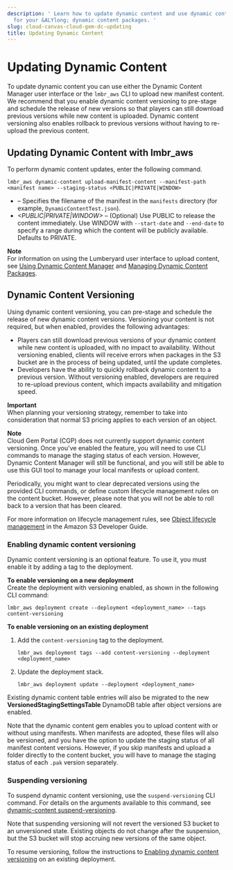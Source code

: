 ```yaml
---
description: ' Learn how to update dynamic content and use dynamic content versioning
  for your &ALYlong; dynamic content packages. '
slug: cloud-canvas-cloud-gem-dc-updating
title: Updating Dynamic Content
---
```

# Updating Dynamic Content<a name="cloud-canvas-cloud-gem-dc-updating"></a>

To update dynamic content you can use either the Dynamic Content Manager user interface or the `lmbr_aws` CLI to upload new manifest content\. We recommend that you enable dynamic content versioning to pre\-stage and schedule the release of new versions so that players can still download previous versions while new content is uploaded\. Dynamic content versioning also enables rollback to previous versions without having to re\-upload the previous content\.

## Updating Dynamic Content with lmbr\_aws<a name="cloud-canvas-cloud-gem-dc-lmbr-aws-updating"></a>

To perform dynamic content updates, enter the following command\.

```
lmbr_aws dynamic-content upload-manifest-content --manifest-path <manifest name> --staging-status <PUBLIC|PRIVATE|WINDOW>
```
+ *<manifest name>* – Specifies the filename of the manifest in the `manifests` directory \(for example, `DynamicContentTest.json`\)\.
+ *<PUBLIC\|PRIVATE\|WINDOW>* – \(Optional\) Use PUBLIC to release the content immediately\. Use WINDOW with `--start-date` and `--end-date` to specify a range during which the content will be publicly available\. Defaults to PRIVATE\.

**Note**  
For information on using the Lumberyard user interface to upload content, see [Using Dynamic Content Manager](/docs/userguide/gems/cloud-canvas/dc-manager.md) and [Managing Dynamic Content Packages](/docs/userguide/gems/cloud-canvas/dc-managing-packages.md)\.

## Dynamic Content Versioning<a name="cloud-canvas-cloud-gem-dc-versioning"></a>

Using dynamic content versioning, you can pre\-stage and schedule the release of new dynamic content versions\. Versioning your content is not required, but when enabled, provides the following advantages:
+ Players can still download previous versions of your dynamic content while new content is uploaded, with no impact to availability\. Without versioning enabled, clients will receive errors when packages in the S3 bucket are in the process of being updated, until the update completes\.
+ Developers have the ability to quickly rollback dynamic content to a previous version\. Without versioning enabled, developers are required to re\-upload previous content, which impacts availability and mitigation speed\.

**Important**  
When planning your versioning strategy, remember to take into consideration that normal S3 pricing applies to each version of an object\.

**Note**  
Cloud Gem Portal \(CGP\) does not currently support dynamic content versioning\. Once you've enabled the feature, you will need to use CLI commands to manage the staging status of each version\. However, Dynamic Content Manager will still be functional, and you will still be able to use this GUI tool to manage your local manifests or upload content\.

Periodically, you might want to clear deprecated versions using the provided CLI commands, or define custom lifecycle management rules on the content bucket\. However, please note that you will not be able to roll back to a version that has been cleared\.

For more information on lifecycle management rules, see [Object lifecycle management](https://docs.aws.amazon.com/AmazonS3/latest/dev/object-lifecycle-mgmt.html) in the Amazon S3 Developer Guide\.

### Enabling dynamic content versioning<a name="dynamic-content-versioning-enable"></a>

Dynamic content versioning is an optional feature\. To use it, you must enable it by adding a tag to the deployment\.

**To enable versioning on a new deployment**  
Create the deployment with versioning enabled, as shown in the following CLI command:

```
lmbr_aws deployment create --deployment <deployment_name> --tags content-versioning
```

**To enable versioning on an existing deployment**

1. Add the `content-versioning` tag to the deployment\.

   ```
   lmbr_aws deployment tags --add content-versioning --deployment <deployment_name>
   ```

1. Update the deployment stack\.

   ```
   lmbr_aws deployment update --deployment <deployment_name>
   ```

Existing dynamic content table entries will also be migrated to the new **VersionedStagingSettingsTable** DynamoDB table after object versions are enabled\.

Note that the dynamic content gem enables you to upload content with or without using manifests\. When manifests are adopted, these files will also be versioned, and you have the option to update the staging status of all manifest content versions\. However, if you skip manifests and upload a folder directly to the content bucket, you will have to manage the staging status of each `.pak` version separately\.

### Suspending versioning<a name="dynamic-content-versioning-suspend"></a>

To suspend dynamic content versioning, use the `suspend-versioning` CLI command\. For details on the arguments available to this command, see [dynamic\-content suspend\-versioning](cloud-canvas-cloud-gem-dc-lmbr-aws.md#cloud-canvas-cloud-gem-dc-lmbr-aws-extensions-suspend-versioning)\.

Note that suspending versioning will not revert the versioned S3 bucket to an unversioned state\. Existing objects do not change after the suspension, but the S3 bucket will stop accruing new versions of the same object\.

To resume versioning, follow the instructions to [Enabling dynamic content versioning](#dynamic-content-versioning-enable) on an existing deployment\.